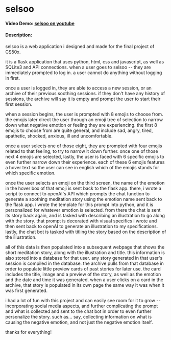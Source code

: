 # selsoo
#### Video Demo:  [selsoo on youtube](https://www.youtube.com/watch?v%253D-FOJuNiV3Lk)
#### Description:
selsoo is a web application i designed and made for the final project of CS50x.

it is a flask application that uses python, html, css and javascript, as well as SQLite3 and API connections.
when a user goes to selsoo -- they are immediately prompted to log in. a user cannot do anything without logging in first.

once a user is logged in, they are able to access a new session, or an archive of their previous soothing sessions. if they don't have any history of sessions, the archive will say it is empty and prompt the user to start their first session.

when a session begins, the user is prompted with 8 emojis to choose from. the emojis later direct the user through an emoji tree of selection to narrow down what negative emotion or feeling they are experiencing. the first 8 emojis to choose from are quite general, and include sad, angry, tired, apathetic, shocked, anxious, ill and uncomfortable.

once a user selects one of those eight, they are prompted with four emojis related to that feeling, to try to narrow it down further. once one of those next 4 emojis are selected, lastly, the user is faced with 6 specific emojis to even further narrow down their experience. each of these 6 emojis features a hover text so the user can see in english which of the emojis stands for which specific emotion.

once the user selects an emoji on the third screen, the name of the emotion in the hover box of that emoji is sent back to the flask app. there, i wrote a script to connect to openAI's API which prompts the chat function to generate a soothing meditation story using the emotion name sent back to the flask app. i wrote the template for this prompt into python, and it is personalized for whatever emotion is selected. from there the chat is sent its story back again, and is tasked with describing an illustration to go along with the story. that prompt is decorated with visual specifics i wrote and then sent back to openAI to generate an illustration to my specifications. lastly, the chat bot is tasked with titling the story based on the description of the illustration.

all of this data is then populated into a subsequent webpage that shows the short meditation story, along with the illustration and title. this information is also stored into a database for that user. any story generated in that user's session is compiled in the database. the archive pulls from that database in order to populate little preview cards of past stories for later use. the card includes the title, image and a preview of the story, as well as the emotion and the date and time it was generated. when a user clicks on a card in the archive, that story is populated in its own page the same way it was when it was first generated.

i had a lot of fun with this project and can easily see room for it to grow -- incorporating social media aspects, and further complicating the prompt and what is collected and sent to the chat bot in order to even further personalize the story. such as... say, collecting information on what is causing the negative emotion, and not just the negative emotion itself.

thanks for everything!